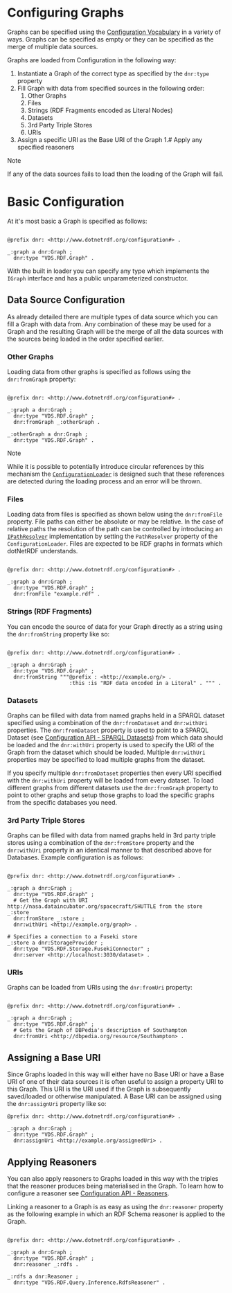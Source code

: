 # Configuring Graphs 

Graphs can be specified using the [Configuration Vocabulary](http://www.dotnetrdf.org/configuration#) in a variety of ways. Graphs can be specified as empty or they can be specified as the merge of multiple data sources.

Graphs are loaded from Configuration in the following way:

1. Instantiate a Graph of the correct type as specified by the `dnr:type` property
1. Fill Graph with data from specified sources in the following order:
    1. Other Graphs
    1. Files
    1. Strings (RDF Fragments encoded as Literal Nodes)
    1. Datasets
    1. 3rd Party Triple Stores
    1. URIs
1. Assign a specific URI as the Base URI of the Graph
1.# Apply any specified reasoners

> [!NOTE]
> If any of the data sources fails to load then the loading of the Graph will fail.

# Basic Configuration 

At it's most basic a Graph is specified as follows:

```turtle

@prefix dnr: <http://www.dotnetrdf.org/configuration#> .

_:graph a dnr:Graph ;
  dnr:type "VDS.RDF.Graph" .
```

With the built in loader you can specify any type which implements the `IGraph` interface and has a public unparameterized constructor.

## Data Source Configuration 

As already detailed there are multiple types of data source which you can fill a Graph with data from. Any combination of these may be used for a Graph and the resulting Graph will be the merge of all the data sources with the sources being loaded in the order specified earlier.

### Other Graphs 

Loading data from other graphs is specified as follows using the `dnr:fromGraph` property:

```turtle

@prefix dnr: <http://www.dotnetrdf.org/configuration#> .

_:graph a dnr:Graph ;
  dnr:type "VDS.RDF.Graph" ;
  dnr:fromGraph _:otherGraph .

_:otherGraph a dnr:Graph ;
  dnr:type "VDS.RDF.Graph" .
```

> [!NOTE]
> While it is possible to potentially introduce circular references by this mechanism the [`ConfigurationLoader`](xref:VDS.RDF.Configuration.ConfigurationLoader) is designed such that these references are detected during the loading process and an error will be thrown.

### Files 

Loading data from files is specified as shown below using the `dnr:fromFile` property. File paths can either be absolute or may be relative. In the case of relative paths the resolution of the path can be controlled by introducing an [`IPathResolver`](xref:VDS.RDF.Configuration.IPathResolver) implementation by setting the `PathResolver` property of the `ConfigurationLoader`. Files are expected to be RDF graphs in formats which dotNetRDF understands.

```turtle

@prefix dnr: <http://www.dotnetrdf.org/configuration#> .

_:graph a dnr:Graph ;
  dnr:type "VDS.RDF.Graph" ;
  dnr:fromFile "example.rdf" .
```

### Strings (RDF Fragments) 

You can encode the source of data for your Graph directly as a string using the `dnr:fromString` property like so:

```turtle

@prefix dnr: <http://www.dotnetrdf.org/configuration#> .

_:graph a dnr:Graph ;
  dnr:type "VDS.RDF.Graph" ;
  dnr:fromString """@prefix : <http://example.org/> .
                    :this :is "RDF data encoded in a Literal" . """ .
```

### Datasets 

Graphs can be filled with data from named graphs held in a SPARQL dataset specified using a combination of the `dnr:fromDataset` and `dnr:withUri` properties. The `dnr:fromDataset` property is used to point to a SPARQL Dataset (see [Configuration API - SPARQL Datasets](sparql_datasets.md)) from which data should be loaded and the `dnr:withUri` property is used to specify the URI of the Graph from the dataset which should be loaded. Multiple `dnr:withUri` properties may be specified to load multiple graphs from the dataset.

If you specify multiple `dnr:fromDataset` properties then every URI specified with the `dnr:withUri` property will be loaded from every dataset. To load different graphs from different datasets use the `dnr:fromGraph` property to point to other graphs and setup those graphs to load the specific graphs from the specific databases you need.

### 3rd Party Triple Stores

Graphs can be filled with data from named graphs held in 3rd party triple stores using a combination of the `dnr:fromStore` property and the `dnr:withUri` property in an identical manner to that described above for Databases. Example configuration is as follows:

```turtle

@prefix dnr: <http://www.dotnetrdf.org/configuration#> .

_:graph a dnr:Graph ;
  dnr:type "VDS.RDF.Graph" ;
  # Get the Graph with URI http://nasa.dataincubator.org/spacecraft/SHUTTLE from the store _:store
  dnr:fromStore _:store ;
  dnr:withUri <http://example.org/graph> .

# Specifies a connection to a Fuseki store
_:store a dnr:StorageProvider ;
  dnr:type "VDS.RDF.Storage.FusekiConnector" ;
  dnr:server <http://localhost:3030/dataset> .
```

### URIs 

Graphs can be loaded from URIs using the `dnr:fromUri` property:

```turtle

@prefix dnr: <http://www.dotnetrdf.org/configuration#> .

_:graph a dnr:Graph ;
  dnr:type "VDS.RDF.Graph" ;
  # Gets the Graph of DBPedia's description of Southampton
  dnr:fromUri <http://dbpedia.org/resource/Southampton> .
```

## Assigning a Base URI 

Since Graphs loaded in this way will either have no Base URI or have a Base URI of one of their data sources it is often useful to assign a property URI to this Graph. This URI is the URI used if the Graph is subsequently saved/loaded or otherwise manipulated. A Base URI can be assigned using the `dnr:assignUri` property like so:

```turtle
@prefix dnr: <http://www.dotnetrdf.org/configuration#> .

_:graph a dnr:Graph ;
  dnr:type "VDS.RDF.Graph" ;
  dnr:assignUri <http://example.org/assignedUri> .
```

## Applying Reasoners 

You can also apply reasoners to Graphs loaded in this way with the triples that the reasoner produces being materialised in the Graph. To learn how to configure a reasoner see [Configuration API - Reasoners](reasoners.md).

Linking a reasoner to a Graph is as easy as using the `dnr:reasoner` property as the following example in which an RDF Schema reasoner is applied to the Graph.

```turtle

@prefix dnr: <http://www.dotnetrdf.org/configuration#> .

_:graph a dnr:Graph ;
  dnr:type "VDS.RDF.Graph" ;
  dnr:reasoner _:rdfs .

_:rdfs a dnr:Reasoner ;
  dnr:type "VDS.RDF.Query.Inference.RdfsReasoner" .
```